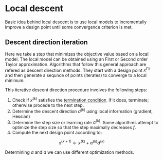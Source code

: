 # Local descent

Basic idea behind local descent is to use local models to incrementally improve a design point until some convergence criterion is met.

## Descent direction iteration
Here we take a step that minimizes the objective value based on a local model. The local model can be obtained using an First or Second order Taylor approximation. Algorithms that follow this general approach are refered as descent direction methods. They start with a design point $x^{(1)}$ and then generate a sequnce of points (iterates) to converge to a local minimum.

This iterative descent direction procedure involves the following steps:
1. Check if $x^{(k)}$ satisfies the [termination condition](local_descent_terminal_conditions.md). If it does, terminate; otherwise procede to the next step.
2. Determine the descent direction $d^{(k)}$ using local information (gradient, Hessian)
3. Determine the step size or learning rate $\alpha^{(k)}$. Some algorithms attempt to optimize the step size so that the step maximally decreases $f$. 
4. Compute the next design point according to: 

$$
 x^{(k+1)} \leftarrow x^{(k)} + \alpha^{(k)} d^{(k)}
$$

Determining $\alpha$ and $d$ we can use different optimization methods.
